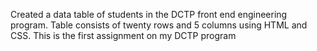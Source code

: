 Created a data table of students in the DCTP front end engineering program. Table consists of twenty rows and 5 columns using HTML and CSS. This is the first assignment on my DCTP program
